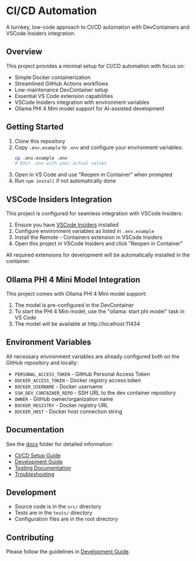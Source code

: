 # CI/CD Automation

A turnkey, low-code approach to CI/CD automation with DevContainers and VSCode Insiders integration.

## Overview

This project provides a minimal setup for CI/CD automation with focus on:

- Simple Docker containerization
- Streamlined GitHub Actions workflows
- Low-maintenance DevContainer setup
- Essential VS Code extension capabilities
- VSCode Insiders integration with environment variables
- Ollama PHI 4 Mini model support for AI-assisted development

## Getting Started

1. Clone this repository
2. Copy `.env.example` to `.env` and configure your environment variables:
   ```bash
   cp .env.example .env
   # Edit .env with your actual values
   ```
3. Open in VS Code and use "Reopen in Container" when prompted
4. Run `npm install` if not automatically done

## VSCode Insiders Integration

This project is configured for seamless integration with VSCode Insiders:

1. Ensure you have [VSCode Insiders](https://code.visualstudio.com/insiders/) installed
2. Configure environment variables as listed in `.env.example`
3. Install the Remote - Containers extension in VSCode Insiders
4. Open this project in VSCode Insiders and click "Reopen in Container"

All required extensions for development will be automatically installed in the container.

## Ollama PHI 4 Mini Model Integration

This project comes with Ollama PHI 4 Mini model support:

1. The model is pre-configured in the DevContainer
2. To start the PHI 4 Mini model, use the "ollama: start phi model" task in VS Code
3. The model will be available at http://localhost:11434

## Environment Variables

All necessary environment variables are already configured both on the GitHub repository and locally:
- `PERSONAL_ACCESS_TOKEN` - GitHub Personal Access Token
- `DOCKER_ACCESS_TOKEN` - Docker registry access token
- `DOCKER_USERNAME` - Docker username
- `SSH_DEV_CONTAINER_REPO` - SSH URL to the dev container repository
- `OWNER` - GitHub owner/organization name
- `DOCKER_REGISTRY` - Docker registry URL
- `DOCKER_HOST` - Docker host connection string

## Documentation

See the [docs](docs/) folder for detailed information:
- [CI/CD Setup Guide](docs/cicd-setup.md)
- [Development Guide](docs/development.md)
- [Testing Documentation](docs/testing.md)
- [Troubleshooting](docs/troubleshooting.md)

## Development

- Source code is in the `src/` directory
- Tests are in the `tests/` directory
- Configuration files are in the root directory

## Contributing

Please follow the guidelines in [Development Guide](docs/development.md).
